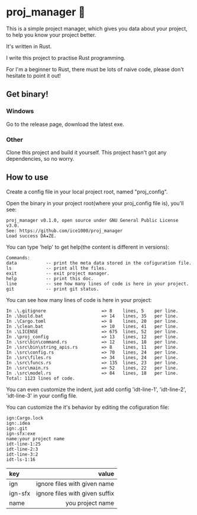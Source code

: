 # proj_manager 💖



This is a simple project manager, which gives you data about your project, to help you know your project better.

It's written in Rust.

I write this project to practise Rust programming.

For I'm a beginner to Rust, there must be lots of naive code, please don't hesitate to point it out!

## Get binary!

### Windows

Go to the release page, download the latest exe.

### Other

Clone this project and build it yourself. This project hasn't got any dependencies, so no worry.

## How to use

Create a config file in your local project root, named "proj_config".

Open the binary in your project root(where your proj_config file is), you'll see:

```
proj_manager v0.1.0, open source under GNU General Public License v3.0.
See: https://github.com/ice1000/proj_manager
Load success DA★ZE.
```

You can type 'help' to get help(the content is different in versions):

```
Commands:
data           -- print the meta data stored in the cofiguration file.
ls             -- print all the files.
exit           -- exit project manager.
help           -- print this doc.
line           -- see how many lines of code is here in your project.
git            -- print git status.
```

You can see how many lines of code is here in your project:

```
In .\.gitignore                     => 8    lines, 5    per line.
In .\build.bat                      => 14   lines, 35   per line.
In .\Cargo.toml                     => 8    lines, 20   per line.
In .\clean.bat                      => 10   lines, 41   per line.
In .\LICENSE                        => 675  lines, 52   per line.
In .\proj_config                    => 13   lines, 12   per line.
In .\src\bin\command.rs             => 12   lines, 18   per line.
In .\src\bin\string_apis.rs         => 8    lines, 11   per line.
In .\src\config.rs                  => 70   lines, 24   per line.
In .\src\files.rs                   => 34   lines, 24   per line.
In .\src\funcs.rs                   => 135  lines, 23   per line.
In .\src\main.rs                    => 52   lines, 22   per line.
In .\src\model.rs                   => 84   lines, 18   per line.
Total: 1123 lines of code.
```

You can even customize the indent, just add config 'idt-line-1', 'idt-line-2', 'idt-line-3' in your config file.

You can customize the it's behavior by editing the cofiguration file:

```
ign:Cargo.lock
ign:.idea
ign:.git
ign-sfx:exe
name:your project name
idt-line-1:25
idt-line-2:3
idt-line-3:2
idt-ls-1:16
```

key|value
:---|---:
ign|ignore files with given name
ign-sfx|ignore files with given suffix
name|you project name